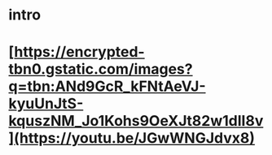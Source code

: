 # intro

# [](https://encrypted-tbn0.gstatic.com/images?q=tbn:ANd9GcR_kFNtAeVJ-kyuUnJtS-kquszNM_Jo1Kohs9OeXJt82w1dlI8v)

# [https://encrypted-tbn0.gstatic.com/images?q=tbn:ANd9GcR_kFNtAeVJ-kyuUnJtS-kquszNM_Jo1Kohs9OeXJt82w1dlI8v](https://youtu.be/JGwWNGJdvx8)
